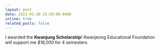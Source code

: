 ```yaml
---
layout: post
date: 2021-01-20 15:59:00-0400
inline: true
related_posts: false
---
```

I awarded the **Kwanjung Scholarship**! Kwanjeong Educational Foundation will support me *$16,000* for 4 semesters.
